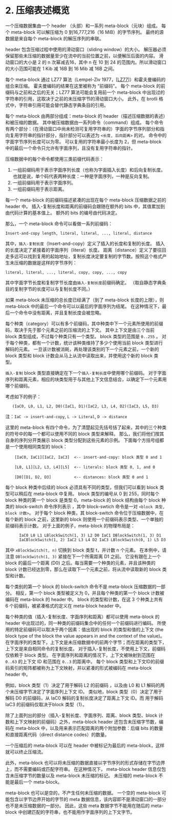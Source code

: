 # 2. 压缩表述概览

一个压缩数据集由一个 header （头部）和一系列 meta-block（元块）组成。 每个 meta-block 可以解压缩为 0 到16,777,216（16 MiB）的字节序列。 最终的源数据是来自每个 meta-block 的解压序列的串联。

header 包含压缩过程中使用的滑动窗口（sliding window）的大小。 解压器必须保留那些未压缩的数据量至少在流中的当前位置之前，以便解压后面的内容。 滑动窗口的大小是 2 的 n 次幂减去16，其中 n 在 10 到 24 的范围内。所以滑动窗口的大小范围可能在 1 Kib 减 16B 到 16 Mib 减 16B 之间。

每个 meta-block 通过 LZ77 算法（Lempel-Ziv 1977，\[[LZ77](https://tools.ietf.org/html/rfc7932#ref-LZ77)\]）和霍夫曼编码的组合来压缩。 霍夫曼编码的结果在这里被称为 “前缀码”。 每个 meta-block 的前缀码与之前和之后的无关；LZ77 算法可能会复用前一个 meta-block 中出现过的字符串的引用，这取决于之前的未压缩字节的滑动窗口大小。 此外，在 brotli 格式中，字符串引用可能会替代静态字典条目的引用。

每个 meta-block 由两部分组成：meta-block 的 header（描述压缩数据的表述）和被压缩的数据。 其中被压缩数据由一系列命令（command）组成。 每个命令有两个部分：（在滑动窗口中尚未检测可复用字符串的）字面的字节序列部分和指向复用字符串的指针部分，指针部分可以表述为 `<长度, 后向距离>` 的对。 命令中的字面字节序列长度可以为零。 可以复用的字符串最小长度为 2，但 meta-block 中的最后一个命令只允许有字面序列，且没有复用字符串的指针。

压缩数据中的每个命令都使用三类前缀代码表示：

1. 一组前缀码用于表示字面序列长度（也称为字面插入长度）和后向复制长度。 也就是说，单个码代表两种长度：一种是字面序列，一种是反向复制。
2. 一组前缀码用于表示字面序列。
3. 一组前缀码用于表示距离。

每一个 meta-block 的前缀码描述紧凑的出现在每个 meta-block 压缩数据之前的 header 中。 插入-复制长度和距离的前缀码会跟随在额外的 bits 中，其值累加到由代码计算的基本值上。 额外的 bits 的编号由代码决定。

那么，一个 meta-block 命令可以看做一系列前缀码：

```
Insert-and-copy length, literal, literal, ..., literal, distance
```

其中，`插入-复制长度`（Insert-and-copy）定义了插入的长度和复制的长度。 插入的长度决定了紧接着的字面序列（literal）长度。 距离（distance）定义了要往回走多远可以找到复用的起始地址，复制长度决定要复制的字节数。按照这个格式产生未压缩的数据是这样的字节序列：

```
literal, literal, ..., literal, copy, copy, ..., copy
```

其中字面字节长度和复制字节长度由`插入-复制长度`前缀码确定。 （取自静态字典条目的复制字节的长度可以与复制长度不同。）

如果 meta-block 未压缩的总长度已经满了（到了 meta-block 长度的上限），则 meta-block 中的最后一个命令可以以最后的字面序列为结尾。 在这种情况下，最后一个命令中没有距离，并且复制长度会被忽略。

每个种类（category）可以有多个前缀码，其中种类中下一个元素所使用的前缀码，取决于先于那个元素之前的压缩流的上下文。 其中上下文是由三个当前 block 类型组成，不过每个种类只有一个类型。 block 类型的范围是 `0..255` 。 对于每个种类，都有一个计数，统计该种类维持了多少个使用当前 block 类型进行解码的元素。 一旦该计数被消耗，再处理该类别的下一个元素之前，一个新的 block 类型和 block 计数会从马上从流中读取出来，并使用这个新的 block 类型。

`插入-复制` block 类型直接确定在下一个`插入-复制长度`中使用哪个前缀码。 对于字面序列和距离元素，相应的块类型用于与其他上下文信息结合，以确定下一个元素用哪个前缀码。

考虑如下的例子：

```
   (IaC0, L0, L1, L2, D0)(IaC1, D1)(IaC2, L3, L4, D2)(IaC3, L5, D3)
```

注：`IaC -> insert-and-copy`, `L -> Literal`, `D -> distance`

这里的 meta-block 有四个命令，为了清楚起见先括号括了起来，其中的三个种类的符号中的每一个都可以使用不同的 block 类型来解释。 那么，我们将他们按其自身的序列分开类展示 block 类型分配到这些元素的示例。 下面每个方括号组都是一个使用相同类型的 block：

```
    [IaC0, IaC1][IaC2, IaC3]  <-- insert-and-copy: block 类型 0 and 1

    [L0, L1][L2, L3, L4][L5]  <-- literals: block 类型 0, 1, and 0

    [D0][D1, D2, D3]          <-- distances: block 类型 0 and 1
```

每个 block 种类中后续的 block 必须具有不同的类型，但我们可以看到 block 类型可以稍后在 meta-block 中复用。 block 类型的编号从 0 到 255，同时每个 block 种类的第一个 block 是类型 0。meta-block 的 block 结构由每个 block 种类的 block-switch 命令序列表示 ，其中 block-swtich 命令是一对 `<block 类型, block 计数>`。 对于每个 block 种类，其 block-switch 命令位于压缩数据中，在每个新的 block 之前，这里新的 block 则使用一个前缀码表示类型、一个单独的前缀码表示计数。 对于上面的例子，meta-block 的物理布局是：

```
      IaC0 L0 L1 LBlockSwitch(1, 3) L2 D0 IaC1 DBlockSwitch(1, 3) D1
      IaCBlockSwitch(1, 2) IaC2 L3 L4 D2 IaC3 LBlockSwitch(0, 1) L5 D3
```

其中 `xBlockSwitch(t, n)` 切换到 block 类型 t，并计数 n 个元素。 在本例中，请注意 `DBlockSwitch(1, 3)` 紧接在下一个所需距离 D1 之前。 它没有跟在上一个 block 的最后一个距离 \(D0\) 之后。每当需要一个种类的元素，并且该种类的 block 计数已经达到零，那么在读取下一个元素之前，将从流中读取新的 block 类型和计数。

每个类别的第一个 block 的 block-switch 命令不是 meta-block 压缩数据的一部分。 相反，第一个 block 类型被定义为 0，并且每个种类的第一个 block 计数被编码在 meta-block 的 header 中。 block 的类型和计数，在这 3 个种类上共有 6 个前缀码，被紧凑格式的定义在 meta-block header 中。

每个种类的值（插入-复制长度、字面序列和距离）都可以使用 meta-block 的 header 中出现过的，同一种类的前缀码集合中的任何一个前缀码进行编码。 所使用的特定前缀码可以取决于两个因素：值出现的 block 的类型和值的上下文 \(the block type of the block the value appears in and the context of the value\)。 在字面序列的类型下，上下文是未压缩数据中的前两个字节；而在距离的类型下，上下文是来自相同命令的复制长度。 对于插入-复制长度，不使用上下文，前缀码仅依赖于 block 类型。 在字面序列和距离的情况下，上下文被映射到范围在 `0..63` 的上下文 ID 和范围在 `0..3` 的距离中。 每个 block 类型和上下文ID的前缀码索引的矩阵都被称为上下文映射，并以紧凑的形式被编码在 meta-block header 中。

例如，block 类型（1）决定了用于解码 L2 的前缀码 ，以及由 L0 和 L1 解码的两个未压缩字节决定了字面序列上下文 ID。 类似地，block 类型（0）决定了用于解码 D0 的前缀码，从 IaC0 解码的复制长度决定了距离上下文 ID。而 用于解码 IaC3 的前缀码仅取决于block 类型（1）。

除了上面列出的部分（插入-复制长度、字面序列、距离、block 类型、block 计数和上下文映射的前缀码）之外，meta-block header 还包含未压缩字节数，编码在 meta-block 中，以及用来表示匹配距离的两个附加参数：后缀 bits 的数量和直接距离代码（direct distance codes）的数量。

一个压缩后的 meta-block 可以在 header 中被标记为最后的 meta-block，这样就可以终止压缩流。

此外，meta-block 也可以将未压缩的数据直接以字节序列的形式存储在字节边界上，而不需要编码或匹配字符串。 在这种情况下， meta-block header 信息仅包含未压缩字节的数量以及 meta-block 未压缩的标记。 未压缩的 meta-block 不能是最后一个 meta-block。

meta-block 也可以是空的，不产生任何未压缩的数据。 一个空的 meta-block 可能包含以字节边界开始的字节的 meta 数据信息，该内容即不是滑动窗口的一部分也不是未压缩数据的一部分。 因此，这些 meta 数据字节不能用在随后的 meta-block 中创建匹配的字符串，也不能用作字面序列的上下文字节。

